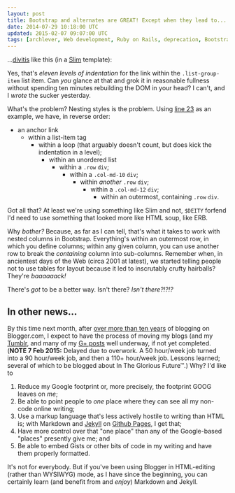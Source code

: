 ```yaml
---           
layout: post
title: Bootstrap and alternates are GREAT! Except when they lead to...
date: 2014-07-29 10:18:00 UTC
updated: 2015-02-07 09:07:00 UTC
tags: [archlever, Web development, Ruby on Rails, deprecation, Bootstrap, blogging, markup, rails, blog, Ruby, HTML]
---
```


...[divitis](https://en.wiktionary.org/wiki/Citations:divitis) like this (in a [Slim](http://slim-lang.com) template):

<script src="https://gist.github.com/jdickey/2f663776849e16bf2bc8.js"></script>

Yes, that's *eleven levels of indentation* for the link within the `.list-group-item` list item. Can *you* glance at that and grok it in reasonable fullness without spending ten minutes rebuilding the DOM in your head? I can't, and I *wrote* the sucker yesterday.

What's the problem? Nesting styles is the problem. Using [line 23](https://gist.github.com/jdickey/2f663776849e16bf2bc8#file-show-slim-L23) as an example, we have, in reverse order:

* an anchor link
  * within a list-item tag
    * within a loop (that arguably doesn't count, but does kick the indentation in a level);
      * within an unordered list
        * within a `.row` `div`;
          * within a `.col-md-10` `div`;
            * within *another* `.row` `div`;
              * within a `.col-md-12` `div`;
                * within an outermost, containing `.row` `div`.

Got all that? At least we're using something like Slim and not, `$DEITY` forfend I'd need to use something that looked more like HTML soup, like ERB.

Why *bother?* Because, as far as I can tell, that's what it takes to work with nested columns in Bootstrap. Everything's within an outermost row, in which you define columns; within any given column, you can use another row to break the *containing* column into sub-columns. Remember when, in ancientest days of the Web (circa 2001 at latest), we started telling people not to use tables for layout because it led to inscrutably crufty hairballs? They're *baaaaaack!*

There's *got* to be a better way. Isn't there? *Isn't there?!?!?*


## In other news...

By this time next month, after [over more than ten years](http://jdickey.blogspot.sg/2003/12/hello.html) of blogging on Blogger.com, I expect to have the process of moving my blogs (and my [Tumblr](http://yeoldeprogrammer.tumblr.com), and many of my [G+ posts](https://plus.google.com/108905645314102533472/posts) well underway, if not yet completed. (**NOTE 7 Feb 2015:** Delayed due to overwork. A 50 hour/week job turned into a 90 hour/week job, and then a 110+ hour/week job. Lessons learned; several of which to be blogged about In The Glorious Future&trade;.) Why? I'd like to

1. Reduce my Google footprint or, more precisely, the footprint GOOG leaves on *me*;
1. Be able to point people to *one* place where they can see all my non-code online writing;
1. Use a markup language that's less actively hostile to writing than HTML is; with Markdown and [Jekyll](http://jekyllrb.com) on [Github Pages](https://pages.github.com), I get that;
1. Have more control over that "one place" than any of the Google-based "places" presently give me; and
1. Be able to embed Gists or other bits of code in my writing and have them properly formatted.

It's not for everybody. But if you've been using Blogger in HTML-editing (rather than WYSIWYG) mode, as I have since the beginning, you can certainly learn (and benefit from and *enjoy*) Markdown and Jekyll.
